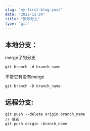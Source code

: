 ```yaml
---
slug: "my-first-blog-post"
date: "2022-11-24"
title: "删除分支"
type: "git"
---
```


## 本地分支：

merge了的分支

```shell
git branch -d branch_name
```

不管它有没有merge

```
git branch -D branch_name
```

## 远程分支:

```
git push --delete origin branch_name
// 或者
git push origin :branch_name
```